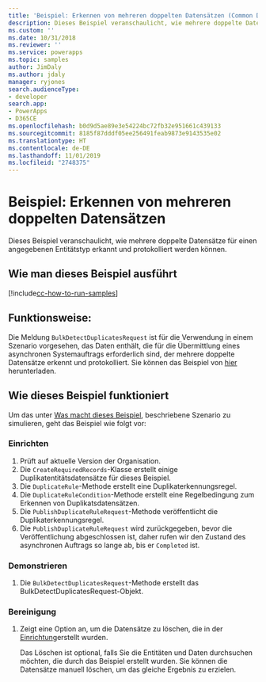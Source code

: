 ```yaml
---
title: 'Beispiel: Erkennen von mehreren doppelten Datensätzen (Common Data Service) | Microsoft-Dokumentation'
description: Dieses Beispiel veranschaulicht, wie mehrere doppelte Datensätze für einen angegebenen Entitätstyp erkannt und protokolliert werden können.
ms.custom: ''
ms.date: 10/31/2018
ms.reviewer: ''
ms.service: powerapps
ms.topic: samples
author: JimDaly
ms.author: jdaly
manager: ryjones
search.audienceType:
- developer
search.app:
- PowerApps
- D365CE
ms.openlocfilehash: b0d9d5ae89e3e54224bc72fb32e951661c439133
ms.sourcegitcommit: 8185f87dddf05ee256491feab9873e9143535e02
ms.translationtype: HT
ms.contentlocale: de-DE
ms.lasthandoff: 11/01/2019
ms.locfileid: "2748375"
---
```

# <a name="sample-detect-multiple-duplicate-records"></a>Beispiel: Erkennen von mehreren doppelten Datensätzen

Dieses Beispiel veranschaulicht, wie mehrere doppelte Datensätze für einen angegebenen Entitätstyp erkannt und protokolliert werden können.

## <a name="how-to-run-this-sample"></a>Wie man dieses Beispiel ausführt

[!include[cc-how-to-run-samples](../../includes/cc-how-to-run-samples.md)]

## <a name="what-this-sample-does"></a>Funktionsweise:

Die Meldung `BulkDetectDuplicatesRequest` ist für die Verwendung in einem Szenario vorgesehen, das Daten enthält, die für die Übermittlung eines asynchronen Systemauftrags erforderlich sind, der mehrere doppelte Datensätze erkennt und protokolliert. Sie können das Beispiel von [hier](https://github.com/Microsoft/PowerApps-Samples/tree/master/cds/orgsvc/C%23/DetectMultipleDuplicateRecords) herunterladen.

## <a name="how-this-sample-works"></a>Wie dieses Beispiel funktioniert

Um das unter [Was macht dieses Beispiel](#what-this-sample-does), beschriebene Szenario zu simulieren, geht das Beispiel wie folgt vor:

### <a name="setup"></a>Einrichten

1. Prüft auf aktuelle Version der Organisation.
1. Die `CreateRequiredRecords`-Klasse erstellt einige Duplikatentitätsdatensätze für dieses Beispiel.
1. Die `DuplicateRule`-Methode erstellt eine Duplikaterkennungsregel.
1. Die `DuplicateRuleCondition`-Methode erstellt eine Regelbedingung zum Erkennen von Duplikatsdatensätzen.
1. Die `PublishDuplicateRuleRequest`-Methode veröffentlicht die Duplikaterkennungsregel.
1. Die `PublishDuplicateRuleRequest` wird zurückgegeben, bevor die Veröffentlichung abgeschlossen ist, daher rufen wir den Zustand des asynchronen Auftrags so lange ab, bis er `Completed` ist.

### <a name="demonstrate"></a>Demonstrieren

1. Die `BulkDetectDuplicatesRequest`-Methode erstellt das BulkDetectDuplicatesRequest-Objekt.

### <a name="clean-up"></a>Bereinigung

1. Zeigt eine Option an, um die Datensätze zu löschen, die in der [Einrichtung](#setup)erstellt wurden.

    Das Löschen ist optional, falls Sie die Entitäten und Daten durchsuchen möchten, die durch das Beispiel erstellt wurden. Sie können die Datensätze manuell löschen, um das gleiche Ergebnis zu erzielen.

